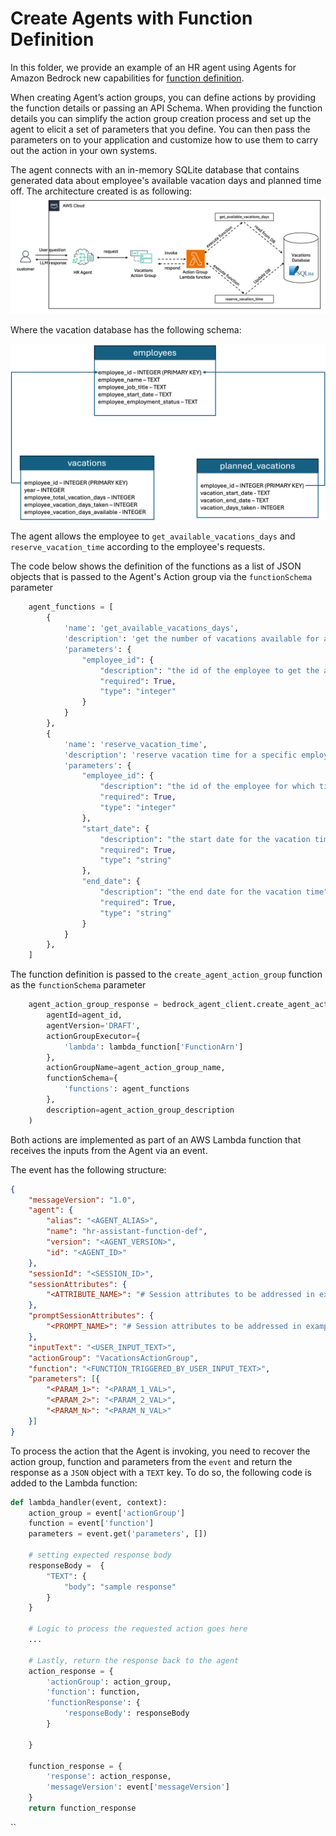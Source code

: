 # Create Agents with Function Definition

In this folder, we provide an example of an HR agent using Agents for Amazon Bedrock new capabilities for [function definition](https://docs.aws.amazon.com/bedrock/latest/userguide/agents-action-function.html).

When creating Agent’s action groups, you can define actions by providing the function details or passing an API Schema. When providing the function details you can simplify the action group creation process and set up the agent to elicit a set of parameters that you define. You can then pass the parameters on to your application and customize how to use them to carry out the action in your own systems.

The agent connects with an in-memory SQLite database that contains generated data about employee's available vacation days and planned time off. The architecture created is as following:
![HR Assistant Agent](images/architecture.png)

Where the vacation database has the following schema:

![Three tables: {employees, vacations, planned_vacations}, employees: {employee_id - INTEGER, employee_name - TEXT, employee_job_title - TEXT, employee_start_date - TEXT, employee_employment_status - TEXT}, vacations: {employee_id - INTEGER, year - INTEGER, employee_total_vacation_days - INTEGER, employee_vacation_days_taken - INTEGER, employee_vacation_days_available - INTEGER}, planned_vacations: {employee_id - INTEGER, vacation_start_date - TEXT, vacation_end_date - TEXT, vacation_days_taken - INTEGER}](images/HR_DB.png)

The agent allows the employee to `get_available_vacations_days` and `reserve_vacation_time` according to the employee's requests.

The code below shows the definition of the functions as a list of JSON objects that is passed to the Agent's Action group via the `functionSchema` parameter
```python
    agent_functions = [
        {
            'name': 'get_available_vacations_days',
            'description': 'get the number of vacations available for a certain employee',
            'parameters': {
                "employee_id": {
                    "description": "the id of the employee to get the available vacations",
                    "required": True,
                    "type": "integer"
                }
            }
        },
        {
            'name': 'reserve_vacation_time',
            'description': 'reserve vacation time for a specific employee',
            'parameters': {
                "employee_id": {
                    "description": "the id of the employee for which time off will be reserved",
                    "required": True,
                    "type": "integer"
                },
                "start_date": {
                    "description": "the start date for the vacation time",
                    "required": True,
                    "type": "string"
                },
                "end_date": {
                    "description": "the end date for the vacation time",
                    "required": True,
                    "type": "string"
                }
            }
        },
    ]
```
The function definition is passed to the `create_agent_action_group` function as the `functionSchema` parameter
```python
    agent_action_group_response = bedrock_agent_client.create_agent_action_group(
        agentId=agent_id,
        agentVersion='DRAFT',
        actionGroupExecutor={
            'lambda': lambda_function['FunctionArn']
        },
        actionGroupName=agent_action_group_name,
        functionSchema={
            'functions': agent_functions
        },
        description=agent_action_group_description
    )
```

Both actions are implemented as part of an AWS Lambda function that receives the inputs from the Agent via an event.

The event has the following structure:

```json
{
    "messageVersion": "1.0", 
    "agent": {
        "alias": "<AGENT_ALIAS>", 
        "name": "hr-assistant-function-def", 
        "version": "<AGENT_VERSION>",
        "id": "<AGENT_ID>"
    }, 
    "sessionId": "<SESSION_ID>", 
    "sessionAttributes": {
        "<ATTRIBUTE_NAME>": "# Session attributes to be addressed in example 06-prompt-and-session-attributes"
    }, 
    "promptSessionAttributes": {
        "<PROMPT_NAME>": "# Session attributes to be addressed in example 06-prompt-and-session-attributes"
    }, 
    "inputText": "<USER_INPUT_TEXT>", 
    "actionGroup": "VacationsActionGroup", 
    "function": "<FUNCTION_TRIGGERED_BY_USER_INPUT_TEXT>", 
    "parameters": [{
        "<PARAM_1>": "<PARAM_1_VAL>", 
        "<PARAM_2>": "<PARAM_2_VAL>", 
        "<PARAM_N>": "<PARAM_N_VAL>"
    }]
}
```

To process the action that the Agent is invoking, you need to recover the action group, function and parameters from the `event` and return the response as a `JSON` object with a `TEXT` key. To do so, the following code is added to the Lambda function:

```python
def lambda_handler(event, context):
    action_group = event['actionGroup']
    function = event['function']
    parameters = event.get('parameters', [])
    
    # setting expected response body
    responseBody =  {
        "TEXT": {
            "body": "sample response"
        }
    }
    
    # Logic to process the requested action goes here
    ...
    
    # Lastly, return the response back to the agent
    action_response = {
        'actionGroup': action_group,
        'function': function,
        'functionResponse': {
            'responseBody': responseBody
        }

    }

    function_response = {
        'response': action_response, 
        'messageVersion': event['messageVersion']
    }
    return function_response
```
``